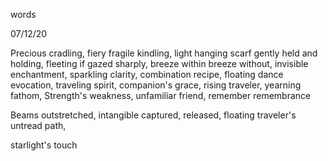 

words

07/12/20

Precious cradling,
fiery fragile kindling,
light hanging scarf gently held and holding,
fleeting if gazed sharply,
breeze within breeze without,
invisible enchantment, sparkling clarity,
combination recipe,
floating dance evocation, traveling spirit,
companion's grace, rising traveler,
yearning fathom,
Strength's weakness,
unfamiliar friend,
remember remembrance

Beams outstretched, intangible captured, released,
floating traveler's untread path,

starlight's touch
